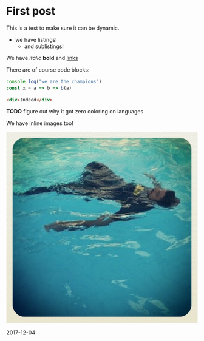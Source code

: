 # First post

This is a test to make sure it can be dynamic.

- we have listings!
  - and sublistings!

We have _italic_ **bold** and [links](https://github.com/chjj/marked)

There are of course code blocks:

```javascript
console.log("we are the champions")
const x = a => b => b(a)
```

```html
<div>Indeed</div>
```

**TODO** figure out why it got zero coloring on languages

We have inline images too!

![picture_10.jpg](assets/profile-pics/picture_10.jpg)

2017-12-04
